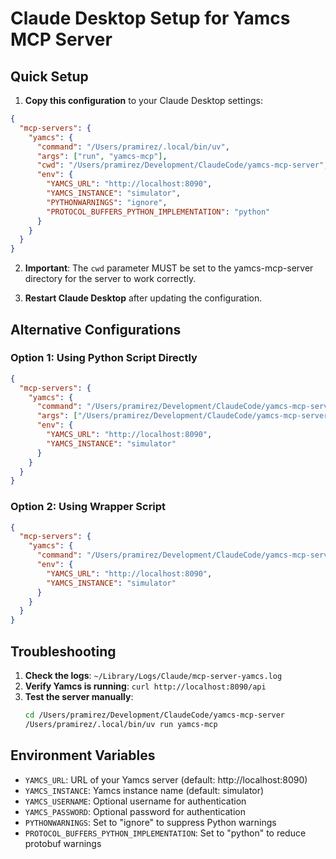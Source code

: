 # Claude Desktop Setup for Yamcs MCP Server

## Quick Setup

1. **Copy this configuration** to your Claude Desktop settings:

```json
{
  "mcp-servers": {
    "yamcs": {
      "command": "/Users/pramirez/.local/bin/uv",
      "args": ["run", "yamcs-mcp"],
      "cwd": "/Users/pramirez/Development/ClaudeCode/yamcs-mcp-server",
      "env": {
        "YAMCS_URL": "http://localhost:8090",
        "YAMCS_INSTANCE": "simulator",
        "PYTHONWARNINGS": "ignore",
        "PROTOCOL_BUFFERS_PYTHON_IMPLEMENTATION": "python"
      }
    }
  }
}
```

2. **Important**: The `cwd` parameter MUST be set to the yamcs-mcp-server directory for the server to work correctly.

3. **Restart Claude Desktop** after updating the configuration.

## Alternative Configurations

### Option 1: Using Python Script Directly
```json
{
  "mcp-servers": {
    "yamcs": {
      "command": "/Users/pramirez/Development/ClaudeCode/yamcs-mcp-server/.venv/bin/python",
      "args": ["/Users/pramirez/Development/ClaudeCode/yamcs-mcp-server/run-yamcs-mcp.py"],
      "env": {
        "YAMCS_URL": "http://localhost:8090",
        "YAMCS_INSTANCE": "simulator"
      }
    }
  }
}
```

### Option 2: Using Wrapper Script
```json
{
  "mcp-servers": {
    "yamcs": {
      "command": "/Users/pramirez/Development/ClaudeCode/yamcs-mcp-server/yamcs-mcp-wrapper.sh",
      "env": {
        "YAMCS_URL": "http://localhost:8090",
        "YAMCS_INSTANCE": "simulator"
      }
    }
  }
}
```

## Troubleshooting

1. **Check the logs**: `~/Library/Logs/Claude/mcp-server-yamcs.log`
2. **Verify Yamcs is running**: `curl http://localhost:8090/api`
3. **Test the server manually**: 
   ```bash
   cd /Users/pramirez/Development/ClaudeCode/yamcs-mcp-server
   /Users/pramirez/.local/bin/uv run yamcs-mcp
   ```

## Environment Variables

- `YAMCS_URL`: URL of your Yamcs server (default: http://localhost:8090)
- `YAMCS_INSTANCE`: Yamcs instance name (default: simulator)
- `YAMCS_USERNAME`: Optional username for authentication
- `YAMCS_PASSWORD`: Optional password for authentication
- `PYTHONWARNINGS`: Set to "ignore" to suppress Python warnings
- `PROTOCOL_BUFFERS_PYTHON_IMPLEMENTATION`: Set to "python" to reduce protobuf warnings